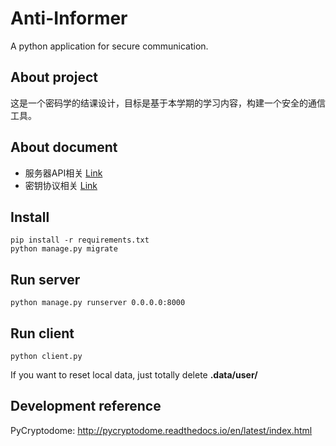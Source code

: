 # Anti-Informer
A python application for secure communication. 

## About project

这是一个密码学的结课设计，目标是基于本学期的学习内容，构建一个安全的通信工具。

## About document

- 服务器API相关 [Link](ServerAPI.md)
- 密钥协议相关 [Link](KeyProtocol.md)

## Install

```
pip install -r requirements.txt
python manage.py migrate
```

## Run server
```
python manage.py runserver 0.0.0.0:8000
```

## Run client
```
python client.py
```
If you want to reset local data, just totally delete **.data/user/**

## Development reference

PyCryptodome: http://pycryptodome.readthedocs.io/en/latest/index.html
